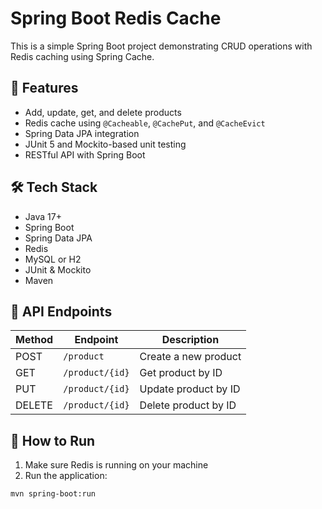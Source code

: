 # Spring Boot Redis Cache

This is a simple Spring Boot project demonstrating CRUD operations with Redis caching using Spring Cache.

## 🚀 Features

- Add, update, get, and delete products
- Redis cache using `@Cacheable`, `@CachePut`, and `@CacheEvict`
- Spring Data JPA integration
- JUnit 5 and Mockito-based unit testing
- RESTful API with Spring Boot

## 🛠️ Tech Stack

- Java 17+
- Spring Boot
- Spring Data JPA
- Redis
- MySQL or H2
- JUnit & Mockito
- Maven

## 🔗 API Endpoints

| Method | Endpoint        | Description           |
|--------|------------------|-----------------------|
| POST   | `/product`       | Create a new product  |
| GET    | `/product/{id}`  | Get product by ID     |
| PUT    | `/product/{id}`  | Update product by ID  |
| DELETE | `/product/{id}`  | Delete product by ID  |


## 📌 How to Run

1. Make sure Redis is running on your machine
2. Run the application:
```bash
mvn spring-boot:run
